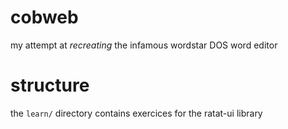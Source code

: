 # cobweb
my attempt at *recreating* the infamous wordstar DOS word editor

# structure
the `learn/` directory contains exercices for the ratat-ui library
